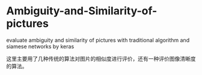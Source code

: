 # Ambiguity-and-Similarity-of-pictures
evaluate ambiguity and similarity of pictures with traditional algorithm and siamese networks by keras

这里主要用了几种传统的算法对图片的相似度进行评价，还有一种评价图像清晰度的算法。

